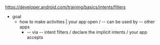 https://developer.android.com/training/basics/intents/filters

* goal
  * how to make activities | your app open / -- can be used by -- other apps
    * -- via -- intent filters / declare the implicit intents / your app accepts